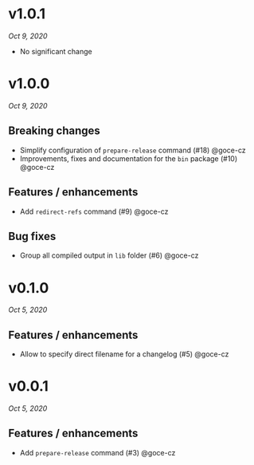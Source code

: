 # v1.0.1
_Oct 9, 2020_

* No significant change

# v1.0.0
_Oct 9, 2020_

## Breaking changes

- Simplify configuration of `prepare-release` command (#18) @goce-cz 
- Improvements, fixes and documentation for the `bin` package (#10) @goce-cz 

## Features / enhancements

- Add `redirect-refs` command (#9) @goce-cz 

## Bug fixes

- Group all compiled output in `lib` folder (#6) @goce-cz 


# v0.1.0
_Oct 5, 2020_

## Features / enhancements

- Allow to specify direct filename for a changelog (#5) @goce-cz


# v0.0.1
_Oct 5, 2020_

## Features / enhancements

- Add `prepare-release` command (#3) @goce-cz


